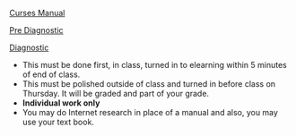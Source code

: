 [Curses Manual](http://invisible-island.net/ncurses/man/ncurses.3x.html)

[Pre Diagnostic](https://drive.google.com/open?id=1jaZ-bXqAjHpJlbfF2MSzI20CwpCKoEku)

[Diagnostic](https://docs.google.com/document/d/1Wn8Q2M73kogAmZzPwW_e5r2v6usuKXbVEDoznJW9cD4/edit)

* This must be done first, in class, turned in to elearning within 5 minutes of end of class.
* This must be polished outside of class and turned in before class on Thursday. It will be graded and part of your grade.
* **Individual work only**
* You may do Internet research in place of a manual and also, you may use your text book.

